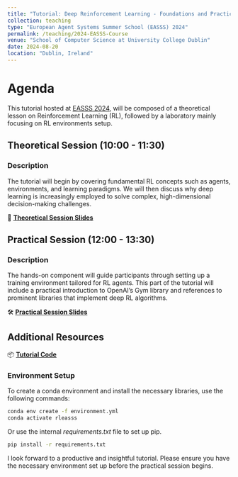 ```yaml
---
title: "Tutorial: Deep Reinforcement Learning - Foundations and Practical Environment Setup for Real-World Applications"
collection: teaching
type: "European Agent Systems Summer School (EASSS) 2024"
permalink: /teaching/2024-EASSS-Course
venue: "School of Computer Science at University College Dublin"
date: 2024-08-20
location: "Dublin, Ireland"
---
```


# Agenda

This tutorial hosted at [EASSS 2024](https://euramas.github.io/easss2024/), will be composed of a theoretical lesson on Reinforcement Learning (RL), followed by a laboratory mainly focusing on RL environments setup.

## Theoretical Session (10:00 - 11:30)

### Description
The tutorial will begin by covering fundamental RL concepts such as agents, environments, and learning paradigms. We will then discuss why deep learning is increasingly employed to solve complex, high-dimensional decision-making challenges.

📑 **[Theoretical Session Slides](../files/EASSS_2024_Theory.pdf)**

## Practical Session (12:00 - 13:30)

### Description
The hands-on component will guide participants through setting up a training environment tailored for RL agents. This part of the tutorial will include a practical introduction to OpenAI’s Gym library and references to prominent libraries that implement deep RL algorithms.

🛠️ **[Practical Session Slides](../files/EASSS_2024_Practical.pdf)**

##  Additional Resources

📦 **[Tutorial Code](../files/easss-tutorial-main.zip)**

### Environment Setup
To create a conda environment and install the necessary libraries, use the following commands:

```bash
conda env create -f environment.yml
conda activate rleasss
```

Or use the internal _requirements.txt_ file to set up pip.

```bash
pip install -r requirements.txt
```

I look forward to a productive and insightful tutorial. Please ensure you have the necessary environment set up before the practical session begins.

